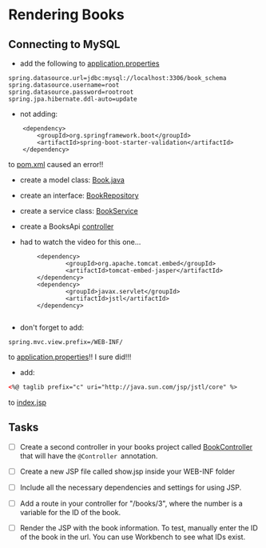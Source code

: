 # Rendering Books

## Connecting to MySQL

- add the following to [application.properties](./src/main/resources/application.properties)
```
spring.datasource.url=jdbc:mysql://localhost:3306/book_schema
spring.datasource.username=root
spring.datasource.password=rootroot
spring.jpa.hibernate.ddl-auto=update
```

- not adding:

```
    <dependency>
        <groupId>org.springframework.boot</groupId>
        <artifactId>spring-boot-starter-validation</artifactId>
    </dependency> 
```

to [pom.xml](pom.xml) caused an error!!

- create a model class: [Book.java](./src/main/java/tylermaxwell/renderingbooks/models/Book.java)
- create an interface: [BookRepository](src/main/java/tylermaxwell/renderingbooks/repositories/BookRepository.java)
- create a service class: [BookService](src/main/java/tylermaxwell/renderingbooks/services/BookService.java)
- create a BooksApi [controller](src/main/java/tylermaxwell/renderingbooks/controllers/BooksApi.java)


- had to watch the video for this one...

```
    	<dependency>
                <groupId>org.apache.tomcat.embed</groupId>
                <artifactId>tomcat-embed-jasper</artifactId>
        </dependency>
		<dependency>
                <groupId>javax.servlet</groupId>
                <artifactId>jstl</artifactId>
        </dependency>


```

- don't forget to add:
```
spring.mvc.view.prefix=/WEB-INF/
```
to [application.properties](src/main/resources/application.properties)!! I sure did!!!

- add:

```html
<%@ taglib prefix="c" uri="http://java.sun.com/jsp/jstl/core" %>
```

to [index.jsp](src/main/webapp/WEB-INF/index.jsp)
## Tasks

- [ ] Create a second controller in your books project called [BookController](src/main/java/tylermaxwell/renderingbooks/controllers/BookController.java) that will have the `@Controller `annotation.

- [ ] Create a new JSP file called show.jsp inside your WEB-INF folder

- [ ] Include all the necessary dependencies and settings for using JSP.

- [ ] Add a route in your controller for "/books/3", where the number is a variable for the ID of the book.

- [ ] Render the JSP with the book information. To test, manually enter the ID of the book in the url. You can use Workbench to see what IDs exist.
